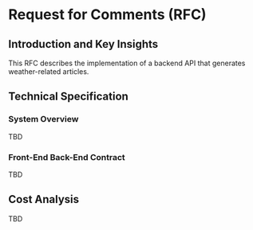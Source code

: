 # Request for Comments (RFC)

## Introduction and Key Insights
This RFC describes the implementation of a backend API that generates weather-related articles.

## Technical Specification

### System Overview
TBD

### Front-End Back-End Contract
TBD

## Cost Analysis
TBD
